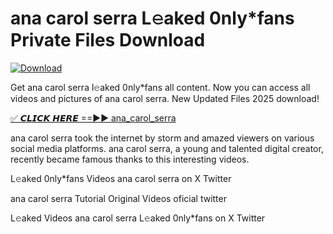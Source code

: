 # ana carol serra L𝚎aked 0nly*fans Private Files Download

[![Download](https://i.imgur.com/PoXn3jX.png)](https://mediafirer.com/ana+carol+serra)

Get ana carol serra l𝚎aked 0nly*fans all content. Now you can access all videos and pictures of ana carol serra. New Updated Files 2025 download!

[✅ 𝘾𝙇𝙄𝘾𝙆 𝙃𝙀𝙍𝙀 ==►► ana_carol_serra](https://mediafirer.com/ana+carol+serra)

ana carol serra took the internet by storm and amazed viewers on various social media platforms. ana carol serra, a young and talented digital creator, recently became famous thanks to this interesting videos.

L𝚎aked 0nly*fans Videos ana carol serra on X Twitter

ana carol serra Tutorial Original Videos oficial twitter

L𝚎aked Videos ana carol serra L𝚎aked 0nly*fans on X Twitter